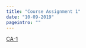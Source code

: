```yaml
---
title: "Course Assignment 1"
date: "10-09-2019"
pageintro: ""
---
```


<!--BEGIN ca ##-->
[CA-1](https://docs.google.com/document/d/12hKo2N_VAHISCKVAxdqMpeiKGDSJajBzHJ182bHUdPU/edit?usp=sharing)
<!--END ca ##-->